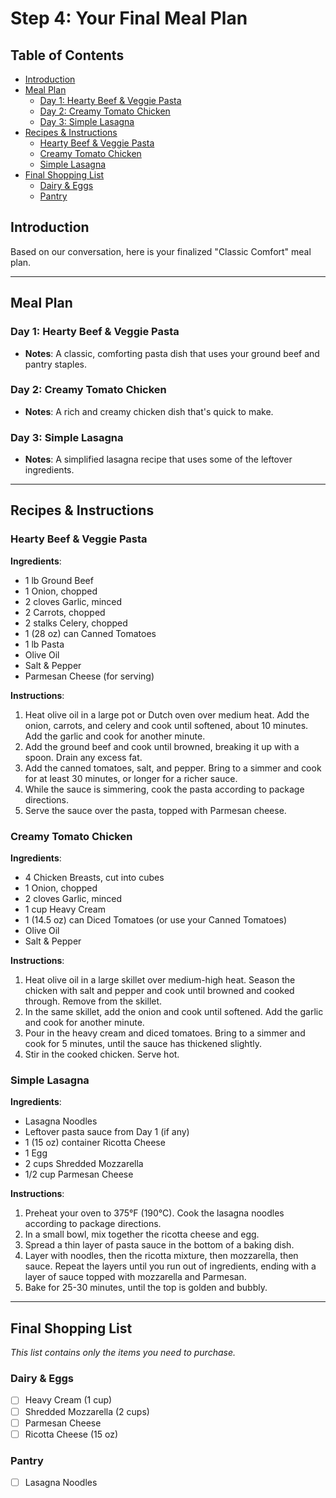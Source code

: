 # Step 4: Your Final Meal Plan

## Table of Contents
- [Introduction](#introduction)
- [Meal Plan](#meal-plan)
  - [Day 1: Hearty Beef &amp; Veggie Pasta](#day-1-hearty-beef-amp-veggie-pasta)
  - [Day 2: Creamy Tomato Chicken](#day-2-creamy-tomato-chicken)
  - [Day 3: Simple Lasagna](#day-3-simple-lasagna)
- [Recipes &amp; Instructions](#recipes-amp-instructions)
  - [Hearty Beef &amp; Veggie Pasta](#hearty-beef-amp-veggie-pasta)
  - [Creamy Tomato Chicken](#creamy-tomato-chicken)
  - [Simple Lasagna](#simple-lasagna)
- [Final Shopping List](#final-shopping-list)
  - [Dairy &amp; Eggs](#dairy-amp-eggs)
  - [Pantry](#pantry)

## Introduction

Based on our conversation, here is your finalized "Classic Comfort" meal plan.

---

## Meal Plan

### Day 1: Hearty Beef &amp; Veggie Pasta
- **Notes**: A classic, comforting pasta dish that uses your ground beef and pantry staples.

### Day 2: Creamy Tomato Chicken
- **Notes**: A rich and creamy chicken dish that's quick to make.

### Day 3: Simple Lasagna
- **Notes**: A simplified lasagna recipe that uses some of the leftover ingredients.

---

## Recipes &amp; Instructions

### Hearty Beef &amp; Veggie Pasta
**Ingredients**:
- 1 lb Ground Beef
- 1 Onion, chopped
- 2 cloves Garlic, minced
- 2 Carrots, chopped
- 2 stalks Celery, chopped
- 1 (28 oz) can Canned Tomatoes
- 1 lb Pasta
- Olive Oil
- Salt &amp; Pepper
- Parmesan Cheese (for serving)

**Instructions**:
1. Heat olive oil in a large pot or Dutch oven over medium heat. Add the onion, carrots, and celery and cook until softened, about 10 minutes. Add the garlic and cook for another minute.
2. Add the ground beef and cook until browned, breaking it up with a spoon. Drain any excess fat.
3. Add the canned tomatoes, salt, and pepper. Bring to a simmer and cook for at least 30 minutes, or longer for a richer sauce.
4. While the sauce is simmering, cook the pasta according to package directions.
5. Serve the sauce over the pasta, topped with Parmesan cheese.

### Creamy Tomato Chicken
**Ingredients**:
- 4 Chicken Breasts, cut into cubes
- 1 Onion, chopped
- 2 cloves Garlic, minced
- 1 cup Heavy Cream
- 1 (14.5 oz) can Diced Tomatoes (or use your Canned Tomatoes)
- Olive Oil
- Salt &amp; Pepper

**Instructions**:
1. Heat olive oil in a large skillet over medium-high heat. Season the chicken with salt and pepper and cook until browned and cooked through. Remove from the skillet.
2. In the same skillet, add the onion and cook until softened. Add the garlic and cook for another minute.
3. Pour in the heavy cream and diced tomatoes. Bring to a simmer and cook for 5 minutes, until the sauce has thickened slightly.
4. Stir in the cooked chicken. Serve hot.

### Simple Lasagna
**Ingredients**:
- Lasagna Noodles
- Leftover pasta sauce from Day 1 (if any)
- 1 (15 oz) container Ricotta Cheese
- 1 Egg
- 2 cups Shredded Mozzarella
- 1/2 cup Parmesan Cheese

**Instructions**:
1. Preheat your oven to 375°F (190°C). Cook the lasagna noodles according to package directions.
2. In a small bowl, mix together the ricotta cheese and egg.
3. Spread a thin layer of pasta sauce in the bottom of a baking dish.
4. Layer with noodles, then the ricotta mixture, then mozzarella, then sauce. Repeat the layers until you run out of ingredients, ending with a layer of sauce topped with mozzarella and Parmesan.
5. Bake for 25-30 minutes, until the top is golden and bubbly.

---

## Final Shopping List

*This list contains only the items you need to purchase.*

### Dairy &amp; Eggs
- [ ] Heavy Cream (1 cup)
- [ ] Shredded Mozzarella (2 cups)
- [ ] Parmesan Cheese
- [ ] Ricotta Cheese (15 oz)

### Pantry
- [ ] Lasagna Noodles